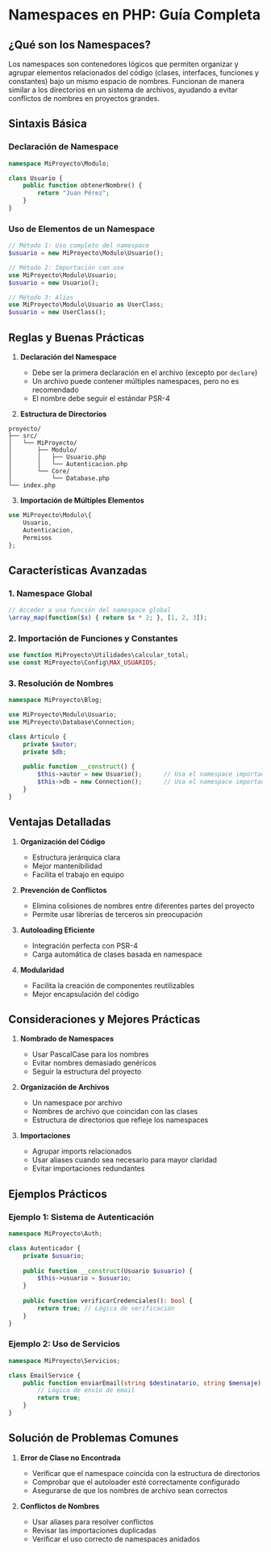 # Namespaces en PHP: Guía Completa

## ¿Qué son los Namespaces?

Los namespaces son contenedores lógicos que permiten organizar y agrupar elementos relacionados del código (clases, interfaces, funciones y constantes) bajo un mismo espacio de nombres. Funcionan de manera similar a los directorios en un sistema de archivos, ayudando a evitar conflictos de nombres en proyectos grandes.

## Sintaxis Básica

### Declaración de Namespace
```php
namespace MiProyecto\Modulo;

class Usuario {
    public function obtenerNombre() {
        return "Juan Pérez";
    }
}
```

### Uso de Elementos de un Namespace
```php
// Método 1: Uso completo del namespace
$usuario = new MiProyecto\Modulo\Usuario();

// Método 2: Importación con use
use MiProyecto\Modulo\Usuario;
$usuario = new Usuario();

// Método 3: Alias
use MiProyecto\Modulo\Usuario as UserClass;
$usuario = new UserClass();
```

## Reglas y Buenas Prácticas

1. **Declaración del Namespace**
   - Debe ser la primera declaración en el archivo (excepto por `declare`)
   - Un archivo puede contener múltiples namespaces, pero no es recomendado
   - El nombre debe seguir el estándar PSR-4

2. **Estructura de Directorios**
```
proyecto/
├── src/
│   └── MiProyecto/
│       ├── Modulo/
│       │   ├── Usuario.php
│       │   └── Autenticacion.php
│       └── Core/
│           └── Database.php
└── index.php
```

3. **Importación de Múltiples Elementos**
```php
use MiProyecto\Modulo\{
    Usuario,
    Autenticacion,
    Permisos
};
```

## Características Avanzadas

### 1. Namespace Global
```php
// Acceder a una función del namespace global
\array_map(function($x) { return $x * 2; }, [1, 2, 3]);
```

### 2. Importación de Funciones y Constantes
```php
use function MiProyecto\Utilidades\calcular_total;
use const MiProyecto\Config\MAX_USUARIOS;
```

### 3. Resolución de Nombres
```php
namespace MiProyecto\Blog;

use MiProyecto\Modulo\Usuario;
use MiProyecto\Database\Connection;

class Articulo {
    private $autor;
    private $db;
    
    public function __construct() {
        $this->autor = new Usuario();      // Usa el namespace importado
        $this->db = new Connection();      // Usa el namespace importado
    }
}
```

## Ventajas Detalladas

1. **Organización del Código**
   - Estructura jerárquica clara
   - Mejor mantenibilidad
   - Facilita el trabajo en equipo

2. **Prevención de Conflictos**
   - Elimina colisiones de nombres entre diferentes partes del proyecto
   - Permite usar librerías de terceros sin preocupación

3. **Autoloading Eficiente**
   - Integración perfecta con PSR-4
   - Carga automática de clases basada en namespace

4. **Modularidad**
   - Facilita la creación de componentes reutilizables
   - Mejor encapsulación del código

## Consideraciones y Mejores Prácticas

1. **Nombrado de Namespaces**
   - Usar PascalCase para los nombres
   - Evitar nombres demasiado genéricos
   - Seguir la estructura del proyecto

2. **Organización de Archivos**
   - Un namespace por archivo
   - Nombres de archivo que coincidan con las clases
   - Estructura de directorios que refleje los namespaces

3. **Importaciones**
   - Agrupar imports relacionados
   - Usar aliases cuando sea necesario para mayor claridad
   - Evitar importaciones redundantes

## Ejemplos Prácticos

### Ejemplo 1: Sistema de Autenticación
```php
namespace MiProyecto\Auth;

class Autenticador {
    private $usuario;
    
    public function __construct(Usuario $usuario) {
        $this->usuario = $usuario;
    }
    
    public function verificarCredenciales(): bool {
        return true; // Lógica de verificación
    }
}
```

### Ejemplo 2: Uso de Servicios
```php
namespace MiProyecto\Servicios;

class EmailService {
    public function enviarEmail(string $destinatario, string $mensaje): bool {
        // Lógica de envío de email
        return true;
    }
}
```

## Solución de Problemas Comunes

1. **Error de Clase no Encontrada**
   - Verificar que el namespace coincida con la estructura de directorios
   - Comprobar que el autoloader esté correctamente configurado
   - Asegurarse de que los nombres de archivo sean correctos

2. **Conflictos de Nombres**
   - Usar aliases para resolver conflictos
   - Revisar las importaciones duplicadas
   - Verificar el uso correcto de namespaces anidados